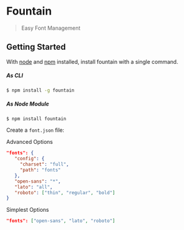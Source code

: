 # Fountain

> Easy Font Management

## Getting Started

With [node](http://nodejs.org/) and [npm](https://www.npmjs.org/) installed, install fountain with a single command.

##### As CLI

```sh
$ npm install -g fountain
```

##### As Node Module

```sh
$ npm install fountain
```

Create a `font.json` file:

Advanced Options

```json
"fonts": {
   "config": {
     "charset": "full",
     "path": "fonts"
   },
   "open-sans": "*",
   "lato": "all",
   "roboto": ["thin", "regular", "bold"]
}
```

Simplest Options

```json
"fonts": ["open-sans", "lato", "roboto"]
```